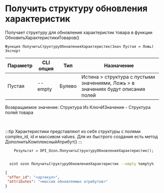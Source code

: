 ﻿---
sidebar_position: 18
---

# Получить структуру обновления характеристик
 Получает структуру для обновления характеристик товара в функции ОбновитьХарактеристикиТоваров()



`Функция ПолучитьСтруктуруОбновленияХарактеристик(Знач Пустая = Ложь) Экспорт`

  | Параметр | CLI опция | Тип | Назначение |
  |-|-|-|-|
  | Пустая | --empty | Булево | Истина > структура с пустыми значениями, Ложь > в значениях будут описания полей |

  
  Возвращаемое значение:   Структура Из КлючИЗначение - Структура полей товара

<br/>

:::tip
Характеристики представляют из себя структуры с полями complex_id, id и массивом values. Для их быстрого создания есть метод ДополнитьКомплексныйАтрибут()
:::
<br/>


```bsl title="Пример кода"
    Результат = OPI_Ozon.ПолучитьСтруктуруОбновленияХарактеристик();
```



```sh title="Пример команды CLI"
    
  oint ozon ПолучитьСтруктуруОбновленияХарактеристик --empty %empty%

```

```json title="Результат"
{
 "offer_id": "<артикул>",
 "attributes": "<массив обновляемых атрибутов>"
}
```
